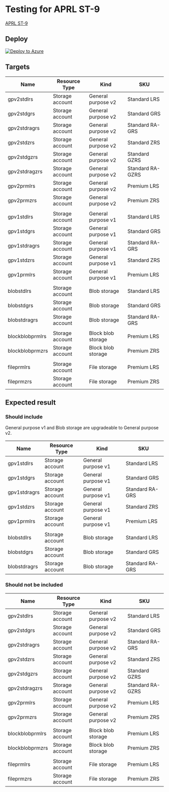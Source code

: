 # Testing for APRL ST-9

[APRL ST-9](https://azure.github.io/Azure-Proactive-Resiliency-Library/services/storage/storage-account/#st-9---upgrade-legacy-storage-accounts-to-v2-storage-accounts)

## Deploy

[![Deploy to Azure](https://aka.ms/deploytoazurebutton)](https://portal.azure.com/#view/Microsoft_Azure_CreateUIDef/CustomDeploymentBlade/uri/https%3A%2F%2Fraw.githubusercontent.com%2Ftksh164%2Faprl-testing%2Fmain%2Fservices%2Fstorage%2Fstorage-account%2Ftest%2Fst-9%2Ftemplate.json)

## Targets

| Name | Resource Type | Kind | SKU |
| ---- | ---- | ---- | ---- |
| gpv2stdlrs | Storage account | General purpose v2 | Standard LRS |
| gpv2stdgrs | Storage account | General purpose v2 | Standard GRS |
| gpv2stdragrs | Storage account | General purpose v2 | Standard RA-GRS |
| gpv2stdzrs | Storage account | General purpose v2 | Standard ZRS |
| gpv2stdgzrs | Storage account | General purpose v2 | Standard GZRS |
| gpv2stdragzrs | Storage account | General purpose v2 | Standard RA-GZRS |
| gpv2prmlrs | Storage account | General purpose v2 | Premium LRS |
| gpv2prmzrs | Storage account | General purpose v2 | Premium ZRS |
| | | | | | | |
| gpv1stdlrs | Storage account | General purpose v1 | Standard LRS |
| gpv1stdgrs | Storage account | General purpose v1 | Standard GRS |
| gpv1stdragrs | Storage account | General purpose v1 | Standard RA-GRS |
| gpv1stdzrs | Storage account | General purpose v1 | Standard ZRS |
| gpv1prmlrs | Storage account | General purpose v1 | Premium LRS |
| | | | | | | |
| blobstdlrs | Storage account | Blob storage | Standard LRS |
| blobstdgrs | Storage account | Blob storage | Standard GRS |
| blobstdragrs | Storage account | Blob storage | Standard RA-GRS |
| | | | | | | |
| blockblobprmlrs | Storage account | Block blob storage | Premium LRS |
| blockblobprmzrs | Storage account | Block blob storage | Premium ZRS |
| | | | | | | |
| fileprmlrs | Storage account | File storage | Premium LRS |
| fileprmzrs | Storage account | File storage | Premium ZRS |

## Expected result

### Should include

General purpose v1 and Blob storage are upgradeable to General purpose v2.

| Name | Resource Type | Kind | SKU |
| ---- | ---- | ---- | ---- |
| gpv1stdlrs | Storage account | General purpose v1 | Standard LRS |
| gpv1stdgrs | Storage account | General purpose v1 | Standard GRS |
| gpv1stdragrs | Storage account | General purpose v1 | Standard RA-GRS |
| gpv1stdzrs | Storage account | General purpose v1 | Standard ZRS |
| gpv1prmlrs | Storage account | General purpose v1 | Premium LRS |
| | | | | | | |
| blobstdlrs | Storage account | Blob storage | Standard LRS |
| blobstdgrs | Storage account | Blob storage | Standard GRS |
| blobstdragrs | Storage account | Blob storage | Standard RA-GRS |

### Should not be included

| Name | Resource Type | Kind | SKU |
| ---- | ---- | ---- | ---- |
| gpv2stdlrs | Storage account | General purpose v2 | Standard LRS |
| gpv2stdgrs | Storage account | General purpose v2 | Standard GRS |
| gpv2stdragrs | Storage account | General purpose v2 | Standard RA-GRS |
| gpv2stdzrs | Storage account | General purpose v2 | Standard ZRS |
| gpv2stdgzrs | Storage account | General purpose v2 | Standard GZRS |
| gpv2stdragzrs | Storage account | General purpose v2 | Standard RA-GZRS |
| gpv2prmlrs | Storage account | General purpose v2 | Premium LRS |
| gpv2prmzrs | Storage account | General purpose v2 | Premium ZRS |
| | | | | | | |
| blockblobprmlrs | Storage account | Block blob storage | Premium LRS |
| blockblobprmzrs | Storage account | Block blob storage | Premium ZRS |
| | | | | | | |
| fileprmlrs | Storage account | File storage | Premium LRS |
| fileprmzrs | Storage account | File storage | Premium ZRS |

